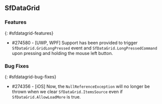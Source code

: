 ## SfDataGrid

### Features
{: #sfdatagrid-features}

* \#274580 - [UWP, WPF] Support has been provided to trigger `SfDataGrid.GridLongPressed` event and `SfDataGrid.LongPressedCommand` upon pressing and holding the mouse left button.

### Bug Fixes
{: #sfdatagrid-bug-fixes}

* \#274356 - [iOS] Now, the `NullReferenceException` will no longer be thrown when we clear `SfDataGrid.ItemsSource` even if `SfDataGrid.AllowLoadMore` is true.